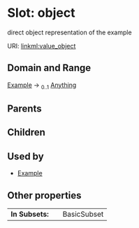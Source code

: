 
# Slot: object

direct object representation of the example

URI: [linkml:value_object](https://w3id.org/linkml/value_object)


## Domain and Range

[Example](Example.md) &#8594;  <sub>0..1</sub> [Anything](Anything.md)

## Parents


## Children


## Used by

 * [Example](Example.md)

## Other properties

|  |  |  |
| --- | --- | --- |
| **In Subsets:** | | BasicSubset |
